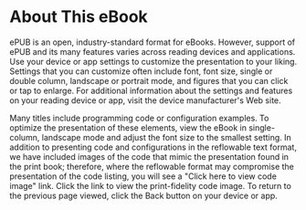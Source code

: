 # About This eBook


ePUB is an open, industry-standard format for eBooks. However, support of ePUB and its many features varies across reading devices and applications. Use your device or app settings to customize the presentation to your liking. Settings that you can customize often include font, font size, single or double column, landscape or portrait mode, and figures that you can click or tap to enlarge. For additional information about the settings and features on your reading device or app, visit the device manufacturer's Web site.

Many titles include programming code or configuration examples. To optimize the presentation of these elements, view the eBook in single-column, landscape mode and adjust the font size to the smallest setting. In addition to presenting code and configurations in the reflowable text format, we have included images of the code that mimic the presentation found in the print book; therefore, where the reflowable format may compromise the presentation of the code listing, you will see a "Click here to view code image" link. Click the link to view the print-fidelity code image. To return to the previous page viewed, click the Back button on your device or app.